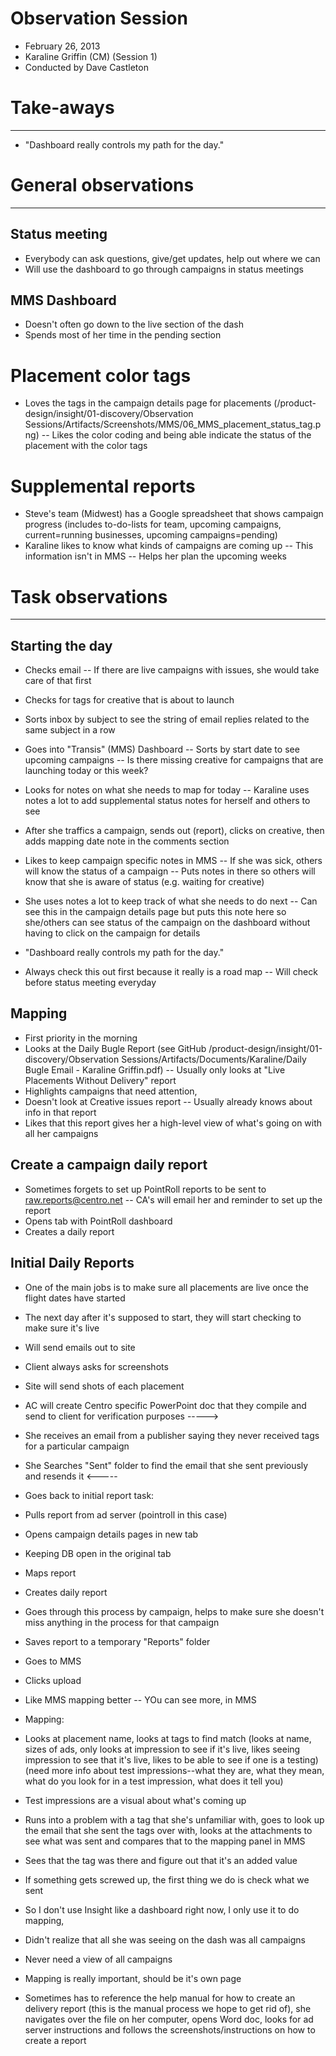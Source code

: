# Observation Session
- February 26, 2013
- Karaline Griffin (CM) (Session 1)
- Conducted by Dave Castleton


# Take-aways
________________________________________________________________
- "Dashboard really controls my path for the day."


# General observations
________________________________________________________________

## Status meeting
- Everybody can ask questions, give/get updates, help out where we can
- Will use the dashboard to go through campaigns in status meetings

## MMS Dashboard
- Doesn't often go down to the live section of the dash
- Spends most of her time in the pending section

# Placement color tags
- Loves the tags in the campaign details page for placements 
(/product-design/insight/01-discovery/Observation Sessions/Artifacts/Screenshots/MMS/06_MMS_placement_status_tag.png)
-- Likes the color coding and being able indicate the status of the placement with the color tags

# Supplemental reports
- Steve's team (Midwest) has a Google spreadsheet that shows campaign progress (includes to-do-lists for team, upcoming campaigns, current=running businesses, upcoming campaigns=pending)
- Karaline likes to know what kinds of campaigns are coming up
-- This information isn't in MMS
-- Helps her plan the upcoming weeks

# Task observations
________________________________________________________________

## Starting the day
- Checks email
-- If there are live campaigns with issues, she would take care of that first
- Checks for tags for creative that is about to launch
- Sorts inbox by subject to see the string of email replies related to the same subject in a row

- Goes into "Transis" (MMS) Dashboard
-- Sorts by start date to see upcoming campaigns
-- Is there missing creative for campaigns that are launching today or this week?
- Looks for notes on what she needs to map for today
-- Karaline uses notes a lot to add supplemental status notes for herself and others to see
- After she traffics a campaign, sends out (report), clicks on creative, then adds mapping date note in the comments section
- Likes to keep campaign specific notes in MMS
-- If she was sick, others will know the status of a campaign
-- Puts notes in there so others will know that she is aware of status (e.g. waiting for creative)
- She uses notes a lot to keep track of what she needs to do next
-- Can see this in the campaign details page but puts this note here so she/others can see status of the campaign on the dashboard without having to click on the campaign for details

- "Dashboard really controls my path for the day."
- Always check this out first because it really is a road map
-- Will check before status meeting everyday



## Mapping
- First priority in the morning
- Looks at the Daily Bugle Report (see GitHub /product-design/insight/01-discovery/Observation Sessions/Artifacts/Documents/Karaline/Daily Bugle Email - Karaline Griffin.pdf)
-- Usually only looks at "Live Placements Without Delivery" report
- Highlights campaigns that need attention,
- Doesn't look at Creative issues report
-- Usually already knows about info in that report
- Likes that this report gives her a high-level view of what's going on with all her campaigns


## Create a campaign daily report
- Sometimes forgets to set up PointRoll reports to be sent to raw.reports@centro.net
-- CA's will email her and reminder to set up the report 
- Opens tab with PointRoll dashboard
- Creates a daily report

## Initial Daily Reports
- One of the main jobs is to make sure all placements are live once the flight dates have started
- The next day after it's supposed to start, they will start checking to make sure it's live
- Will send emails out to site 
- Client always asks for screenshots
- Site will send shots of each placement 
- AC will create Centro specific PowerPoint doc that they compile and send to client for verification purposes
----->
- She receives an email from a publisher saying they never received tags for a particular campaign
- She Searches "Sent" folder to find the email that she sent previously and resends it
<-----
- Goes back to initial report task:
- Pulls report from ad server (pointroll in this case)
- Opens campaign details pages in new tab
- Keeping DB open in the original tab
- Maps report
- Creates daily report

- Goes through this process by campaign, helps to make sure she doesn't miss anything in the process for that campaign

- Saves report to a temporary "Reports" folder
- Goes to MMS
- Clicks upload
- Like MMS mapping better
-- YOu can see more, in MMS
- Mapping:
- Looks at placement name, looks at tags to find match 
(looks at name, sizes of ads, only looks at impression to see if it's live, likes seeing impression to see that it's live, likes to be able to see if one is a testing) (need more info about test impressions--what they are, what they mean, what do you look for in a test impression, what does it tell you)
- Test impressions are a visual about what's coming up

- Runs into a problem with a tag that she's unfamiliar with, goes to look up the email that she sent the tags over with, looks at the attachments to see what was sent and compares that to the mapping panel in MMS
- Sees that the tag was there and figure out that it's an added value

- If something gets screwed up, the first thing we do is check what we sent

- So I don't use Insight like a dashboard right now, I only use it to do mapping, 
- Didn't realize that all she was seeing on the dash was all campaigns
- Never need a view of all campaigns

- Mapping is really important, should be it's own page



- Sometimes has to reference the help manual for how to create an delivery report (this is the manual process we hope to get rid of), she navigates over the file on her computer, opens Word doc, looks for ad server instructions and follows the screenshots/instructions on how to create a report